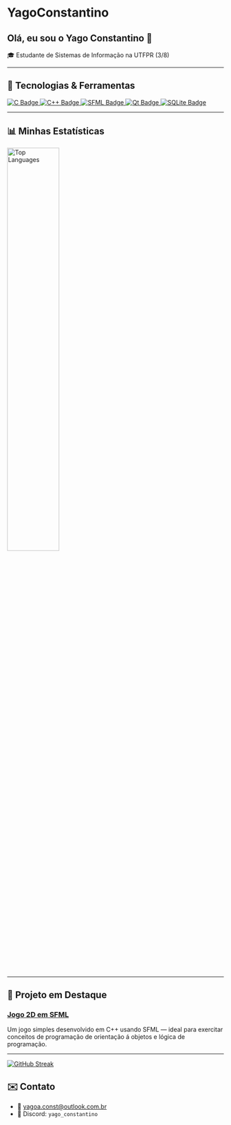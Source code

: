# YagoConstantino

## Olá, eu sou o Yago Constantino 👋

🎓 Estudante de Sistemas de Informação na UTFPR (3/8)

---
## 🚧 Tecnologias & Ferramentas

<p align="left">
  <a href="https://en.cppreference.com/w/c/language/history">
    <img src="https://camo.githubusercontent.com/e3a44d7bf7ce074f5efd452fd541f80aa31a4bc01dcf9b73a0f85c7c48462f50/68747470733a2f2f63646e2e6a7364656c6976722e6e65742f67682f64657669636f6e732f64657669636f6e406c61746573742f69636f6e732f632f632d6f726967696e616c2e737667" alt="C Badge"/>
  </a>
  <a href="https://isocpp.org/">
    <img src="https://img.shields.io/badge/C++-%2300599C?style=for-the-badge&logo=c%2B%2B&logoColor=white" alt="C++ Badge"/>
  </a>
  <a href="https://www.sfml-dev.org/">
    <img src="https://img.shields.io/badge/SFML-%23F48442?style=for-the-badge&logo=sfml&logoColor=white" alt="SFML Badge"/>
  </a>
  <a href="https://www.qt.io/">
    <img src="https://img.shields.io/badge/Qt-%23172C8F?style=for-the-badge&logo=qt&logoColor=white" alt="Qt Badge"/>
  </a>
  <a href="https://www.sqlite.org/">
    <img src="https://img.shields.io/badge/SQLite-%2307405E?style=for-the-badge&logo=sqlite&logoColor=white" alt="SQLite Badge"/>
  </a>
</p>


---

## 📊 Minhas Estatísticas

<p align="left">
  <img src="https://github-readme-stats.vercel.app/api/top-langs/?username=YagoConstantino&layout=compact&theme=tokyonight&hide_border=true" alt="Top Languages" width="49%"/>
</p>

---


## 🚀 Projeto em Destaque

### [Jogo 2D em SFML](https://github.com/YagoConstantino/Jogo_TecProg)  
Um jogo simples desenvolvido em C++ usando SFML — ideal para exercitar conceitos de programação de orientação á objetos e lógica de programação.

---
[![GitHub Streak](https://streak-stats.demolab.com/?user=YagoConstantino)](https://git.io/streak-stats)

## ✉️ Contato

- 📧 yagoa.const@outlook.com.br  
- 💬 Discord: `yago_constantino`
